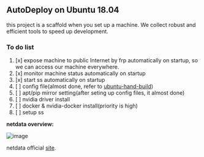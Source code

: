 ## AutoDeploy on Ubuntu 18.04

this project is a scaffold when you set up a machine. We collect robust and efficient tools to speed up development.

### To do list

1. [x] expose machine to public Internet by frp automatically on startup, so we can access our machine everywhere.
1. [x] monitor machine status automatically on startup
1. [x] start ss automatically on startup
1. [ ] config file(almost done, refer to [ubuntu-hand-build](https://github.com/gardensilence/ubuntu-hand-build))
2. [ ] apt/pip mirror setting(after seting up config files, it almost done)
3. [ ] nvidia driver install
4. [ ] docker & nvidia-docker install(priority is high)
5. [ ] setup ss

**netdata overview:**

![image](https://cloud.githubusercontent.com/assets/2662304/14093128/4d566494-f554-11e5-8ee4-5392e0ac51f0.gif "netdata")

netdata official [site](https://github.com/firehol/netdata).
